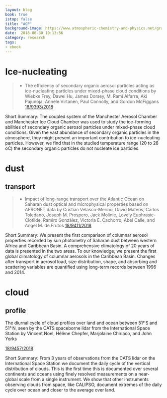 ```yaml
---
layout: blog
book: true
istop: false
title: "ACP"
background-image: https://www.atmospheric-chemistry-and-physics.net/graphic_journal_cover_normal.png 
date:  2018-06-30 10:13:56
category: research
tags:
- ebook
---
```


# Ice-nucleating

> * The efficiency of secondary organic aerosol particles acting as ice-nucleating particles under mixed-phase cloud conditions
by Wiebke Frey, Dawei Hu, James Dorsey, M. Rami Alfarra, Aki Pajunoja, Annele Virtanen, Paul Connolly, and Gordon McFiggans
<a href="https://www.atmos-chem-phys.net/18/9393/2018/" title="paper"> 18/9393/2018  </a>

Short Summary: The coupled system of the Manchester Aerosol Chamber and Manchester Ice Cloud Chamber was used to study the ice-forming abilities of secondary organic aerosol particles under mixed-phase cloud conditions. Given the vast abundance of secondary organic particles in the atmosphere, they might present an important contribution to ice-nucleating particles. However, we find that in the studied temperature range (20 to 28 oC) the secondary organic particles do not nucleate ice particles.

# dust

## transport

> * Impact of long-range transport over the Atlantic Ocean on Saharan dust optical and microphysical properties based on AERONET data
by Cristian Velasco-Merino, David Mateos, Carlos Toledano, Joseph M. Prospero, Jack Molinie, Lovely Euphrasie-Clotilde, Ramiro González, Victoria E. Cachorro, Abel Calle, and Angel M. de Frutos
<a href="https://www.atmos-chem-phys.net/18/9411/2018/" title="paper"> 18/9411/2018  </a>

Short Summary: We present the first comparison of columnar aerosol properties recorded by sun photometry of Saharan dust between western Africa and Caribbean Basin. A comprehensive climatology of 20 years of data is presented in the two areas. To our knowledge, we present the first global climatology of columnar aerosols in the Caribbean Basin. Changes after transport in aerosol load, size distribution, shape, and absorbing and scattering variables are quantified using long-term records between 1996 and 2014.


# cloud

## profile

The diurnal cycle of cloud profiles over land and ocean between 51° S and 51° N, seen by the CATS spaceborne lidar from the International Space Station
by Vincent Noel, Hélène Chepfer, Marjolaine Chiriaco, and John Yorks

<a href="https://www.atmos-chem-phys.net/18/9457/2018/" title="paper"> 18/9457/2018  </a>

Short Summary: From 3 years of observations from the CATS lidar on the International Space Station we document the daily cycle of the vertical distribution of clouds. 
This is the first time this is documented over several continents and oceans using finely resolved measurements on a near-global scale from a single instrument. 
We show that other instruments observing clouds from space, like CALIPSO, document extremes of the daily cycle over ocean and closer to the average over land.
